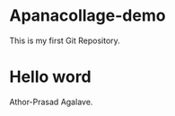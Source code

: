 # Apanacollage-demo
This is my first Git Repository.
<br>
<h1>Hello word</h1>
Athor-Prasad Agalave.
